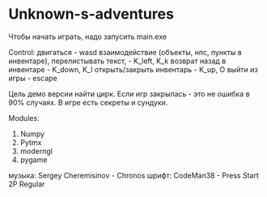 # Unknown-s-adventures
Чтобы начать играть, надо запусить main.exe

Control:
двигаться - wasd
взаимодействие (объекты, нпс, пункты в инвентаре), перелистывать текст,  - K_left, K_k
возврат назад в инвентаре - K_down, K_l
открыть/закрыть инвентарь - K_up, O
выйти из игры - escape

Цель демо версии найти цирк. 
Если игр закрылась - это не ошибка в 90% случаях.
В игре есть секреты и сундуки.


Modules:
1. Numpy
2. Pytmx
3. moderngl
4. pygame


музыка:
Sergey Cheremisinov - Chronos
шрифт:
CodeMan38 - Press Start 2P Regular 
